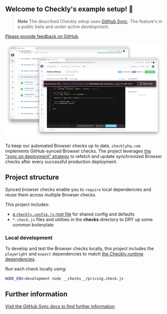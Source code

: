 ## Welcome to Checkly's example setup! 👋

> **Note**
> The described Checkly setup uses [GitHub Sync](https://www.checklyhq.com/docs/browser-checks/github-code-sync/). The feature's in a public beta and under active development.

[Please provide feedback on GitHub](https://github.com/orgs/checkly/discussions/2).

![Checkly dashboard showing synced checks](./screenshot.png)

To keep our automated Browser checks up to date, `checklyhq.com` implements GitHub-synced Browser checks. The project leverages [the "sync on deployment" strategy](https://www.checklyhq.com/docs/browser-checks/github-code-sync/#sync-on-deployment) to refetch and update synchronized Browser checks after every successful production deployment.

## Project structure

Synced browser checks enable you to `require` local dependencies and reuse them across multiple Browser checks.

This project includes:

- [a `checkly.config.js` root file](https://github.com/checkly/checklyhq.com/blob/main/checkly.config.js) for shared config and defaults
- `*.check.js` files and utilities in the __checks__ directory to DRY up some common boilerplate

### Local development

To develop and test the Browser checks locally, this project includes the `playwright` and `expect` dependencies to match [the Checkly runtime dependencies](https://www.checklyhq.com/docs/runtimes/specs/).

Run each check locally using:

```bash
NODE_ENV=development node __checks__/pricing.check.js
```

## Further information

[Visit the GitHub Sync docs to find further information](https://www.checklyhq.com/docs/browser-checks/github-code-sync/).
